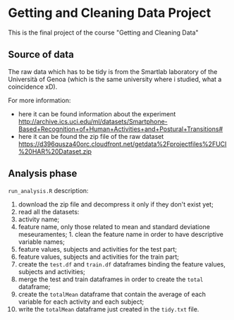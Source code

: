 # Getting and Cleaning Data Project
This is the final project of the course "Getting and Cleaning Data"

## Source of data
The raw data which has to be tidy is from the Smartlab laboratory of the Università of Genoa (which is the same university where i studied, what a coincidence xD).

For more information:
* here it can be found information about the experiment http://archive.ics.uci.edu/ml/datasets/Smartphone-Based+Recognition+of+Human+Activities+and+Postural+Transitions#
* here it can be found the zip file of the raw dataset https://d396qusza40orc.cloudfront.net/getdata%2Fprojectfiles%2FUCI%20HAR%20Dataset.zip

## Analysis phase
`run_analysis.R` description:

1. download the zip file and decompress it only if they don't exist yet;
2. read all the datasets:
  1. activity name;
  2. feature name, only those related to mean and standard deviatione meseuramentes;
    1. clean the feature name in order to have descriptive variable names;
  3. feature values, subjects and activities for the test part;
  4. feature values, subjects and activities for the train part;
3. create the `test.df` and `train.df` dataframes binding the feature values, subjects and activities;
4. merge the test and train dataframes in order to create the `total` dataframe;
5. create the `totalMean` dataframe that contain the average of each variable for each activity and each subject;
6. write the `totalMean` dataframe just created in the `tidy.txt` file.
